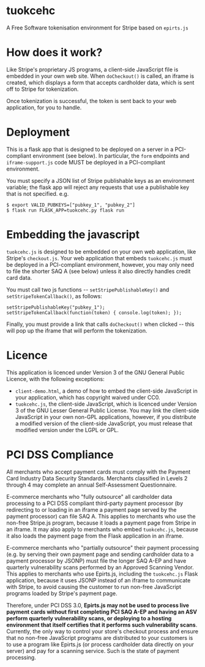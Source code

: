 # tuokcehc
A Free Software tokenisation environment for Stripe based on `epirts.js`


# How does it work?
Like Stripe's proprietary JS programs, a client-side JavaScript file is embedded in your own web site. When `doCheckout()` is called, an iframe is created, which displays a form that accepts cardholder data, which is sent off to Stripe for tokenization.

Once tokenization is successful, the token is sent back to your web application, for you to handle.


# Deployment
This is a flask app that is designed to be deployed on a server in a PCI-compliant environment (see below). In particular, the `form` endpoints and `iframe-support.js` code MUST be deployed in a PCI-compliant environment.

You must specify a JSON list of Stripe publishable keys as an environment variable; the flask app will reject any requests that use a publishable key that is not specified. e.g.

```
$ export VALID_PUBKEYS=["pubkey_1", "pubkey_2"]
$ flask run FLASK_APP=tuokcehc.py flask run
```


# Embedding the javascript
`tuokcehc.js` is designed to be embedded on your own web application, like Stripe's `checkout.js`. Your web application that embeds `tuokcehc.js` must be deployed in a PCI-compliant environment, however, you may only need to file the shorter SAQ A (see below) unless it also directly handles credit card data.

You must call two js functions -- `setStripePublishableKey()` and `setStripeTokenCallback()`, as follows:

```
setStripePublishableKey("pubkey_1");
setStripeTokenCallback(function(token) { console.log(token); });
```

Finally, you must provide a link that calls `doCheckout()` when clicked -- this will pop up the iframe that will perform the tokenization.



# Licence
This application is licenced under Version 3 of the GNU General Public Licence, with the following exceptions:
* `client-demo.html`, a demo of how to embed the client-side JavaScript in your application, which has copyright waived under CC0.
* `tuokcehc.js`, the client-side JavaScript, which is licenced under Version 3 of the GNU Lesser General Public License. You may link the client-side JavaScript in your own non-GPL applications, however, if you distribute a modified version of the client-side JavaScript, you must release that modified version under the LGPL or GPL.


# PCI DSS Compliance
All merchants who accept payment cards must comply with the Payment Card
Industry Data Security Standards.  Merchants classified in Levels 2 through 4
may complete an annual Self-Assessment Questionnaire.

E-commerce merchants who "fully outsource" all cardholder data processing to a
PCI DSS compliant third-party payment processor (by redirecting to or loading in
an iframe a payment page served by the payment processor) can file SAQ A.  This
applies to merchants who use the non-free Stripe.js program, because it loads a
payment page from Stripe in an iframe. It may also apply to merchants who embed
`tuokcehc.js`, because it also loads the payment page from the Flask
application in an iframe.

E-commerce merchants who "partially outsource" their payment processing (e.g. by
serving their own payment page and sending cardholder data to a payment
processor by JSONP) must file the longer SAQ A-EP and have quarterly
vulnerability scans performed by an Approved Scanning Vendor.  This applies to
merchants who use Epirts.js, including the `tuokcehc.js` Flask application,
because it uses JSONP instead of an iframe to communicate with Stripe, to avoid
causing the customer to run non-free JavaScript programs loaded by Stripe's
payment page.

Therefore, under PCI DSS 3.0, **Epirts.js may not be used to process live
payment cards without first completing PCI SAQ A-EP and having an ASV perform
quarterly vulnerability scans, or deploying to a hosting environment that
itself certifies that it performs such vulnerability scans**.  Currently, the
only way to control your store's checkout process and ensure that no non-free
JavaScript programs are distributed to your customers is to use a program like
Epirts.js (or process cardholder data directly on your server) and pay for a
scanning service.  Such is the state of payment processing.
